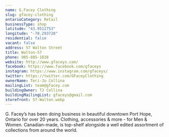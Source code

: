 ```yaml
---
name: G.Facey Clothing
slug: gfacey-clothing
ontarioCategory: Retail
businessType: shop
latitude: "43.9512753"
longitude: "-78.293728"
residential: false
vacant: false
address: 57 Walton Street
title: Walton-57
phone: 905-885-1838
website: http://www.gfaceys.com/
facebook: https://www.facebook.com/gfaceys
instagram: https://www.instagram.com/gfaceys/
twitter: https://twitter.com/GFaceyClothing
ownerName: Teri-Jo Collina
mailingList: team@gfacey.com
buildingOwner: TJ Collina
buildingMailingList: gfaceys@gmail.com
storefront: 57-Walton.webp
---
```


G. Facey’s has been doing business in beautiful downtown Port Hope, Ontario for over 20 years. Clothing, accessories &
more - for Men & Women. Canadian-made, is top-shelf alongside a well edited assortment of collections from around the
world.


